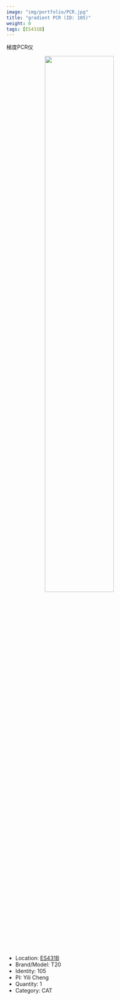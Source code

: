 ```yaml
---
image: "img/portfolio/PCR.jpg"
title: "gradient PCR (ID: 105)"
weight: 0
tags: [ES431B]
---
```


梯度PCR仪

<!--more-->

<img src="../../img/portfolio/PCR.jpg" width="60%" style="display: block; margin: auto;">

- Location: [ES431B](../../tags/es431b)
- Brand/Model: T20
- Identity: 105
- PI: Yili Cheng
- Quantity: 1
- Category: CAT






